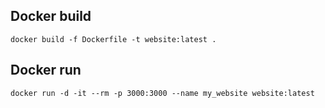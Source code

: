 ## Docker build

```shell
docker build -f Dockerfile -t website:latest .
```

## Docker run

```shell
docker run -d -it --rm -p 3000:3000 --name my_website website:latest
```